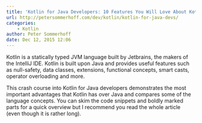 ```yaml
---
title: 'Kotlin for Java Developers: 10 Features You Will Love About Kotlin'
url: http://petersommerhoff.com/dev/kotlin/kotlin-for-java-devs/
categories:
    - Kotlin
author: Peter Sommerhoff
date: Dec 12, 2015 12:06
---
```

Kotlin is a statically typed JVM language built by Jetbrains, the makers of the IntelliJ IDE. Kotlin is built upon Java and provides useful features such as null-safety, data classes, extensions, functional concepts, smart casts, operator overloading and more.

This crash course into Kotlin for Java developers demonstrates the most important advantages that Kotlin has over Java and compares some of the language concepts. You can skim the code snippets and boldly marked parts for a quick overview but I recommend you read the whole article (even though it is rather long).